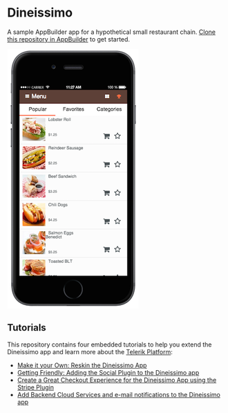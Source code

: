 # Dineissimo

A sample AppBuilder app for a hypothetical small restaurant chain. [Clone this repository in AppBuilder](http://docs.telerik.com/platform/appbuilder/sample-apps/clone-sample-app) to get started.

![](app-screenshot.png)

## Tutorials

This repository contains four embedded tutorials to help you extend the Dineissimo app and learn more about the [Telerik Platform](telerik.com/platform):

* [Make it your Own: Reskin the Dineissimo App](tutorials/tutorial-1-dineissimo.md)
* [Getting Friendly: Adding the Social Plugin to the Dineissimo app](tutorials/tutorial-2-dineissimo.md)
* [Create a Great Checkout Experience for the Dineissimo App using the Stripe Plugin](tutorials/tutorial-3-dineissimo.md)
* [Add Backend Cloud Services and e-mail notifications to the Dineissimo app](tutorials/tutorial-4-dineissimo.md)
